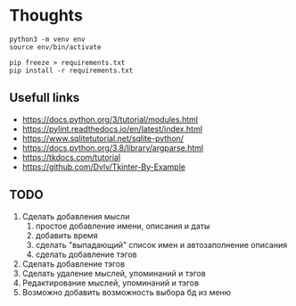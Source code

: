 # Thoughts

~~~
python3 -m venv env
source env/bin/activate

pip freeze > requirements.txt
pip install -r requirements.txt
~~~

## Usefull links

- https://docs.python.org/3/tutorial/modules.html
- https://pylint.readthedocs.io/en/latest/index.html
- https://www.sqlitetutorial.net/sqlite-python/
- https://docs.python.org/3.8/library/argparse.html
- https://tkdocs.com/tutorial
- https://github.com/Dvlv/Tkinter-By-Example


## TODO

1. Сделать добавления мысли
   1. простое добавление имени, описания и даты
   2. добавить время
   3. сделать "выпадающий" список имен и автозаполнение описания
   4. сделать добавление тэгов
2. Сделать добавление тэгов
3. Сделать удаление мыслей, упоминаний и тэгов
4. Редактирование мыслей, упоминаний и тэгов
5. Возможно добавить возможность выбора бд из меню